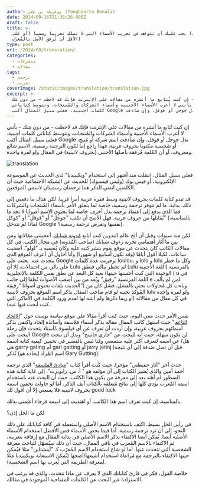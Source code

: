 ```yaml
---
author: يوغرطة بن علي (Youghourta Benali)
date: 2014-09-16T21:36:26.000Z
draft: false
title: >-
  لماذا يجب عليك أن تتوقف عن تعريب الأسماء التي لا تملك تعريبا رسميا (أو على
  الأقل أن تُرفق الأصل بالمُعرّب)
type: post
url: /2014/09/translation/
categories:
  - متفرقات
  - مقالات
tags:
  - ترجمة
  - تعريب
coverImage: /static/images/translation/translation.jpg
excerpt: >-
  إن كنت تُتابع ما أنشره من مقالات على الإنترنت فإنك قد لاحظت – من دون شك –
  بأنني لا أُعرب الأسماء الأجنبية وأسماء الشركات والمُنتجات، وتتوسط كتاباتي
  كلمات أجنبية. فعلى سبيل المثال أكتب Google بدل جوجل أو قوقل، وإن صادفت
---
```

إن كنت تُتابع ما أنشره من مقالات على الإنترنت فإنك قد لاحظت – من دون شك – بأنني لا أُعرب الأسماء الأجنبية وأسماء الشركات والمُنتجات، وتتوسط كتاباتي كلمات أجنبية. فعلى سبيل المثال أكتب Google بدل جوجل أو قوقل، وإن صادفت اسم شركة أو مُنتج، أو شخصية مكتوبا بحروف عربية، فهذا راجع إما لكون الترجمة رسمية، الاسم شائع ومعروف، أو أن الكلمة مُرفقة بأصلها الأجنبي (بحروف لاتينية) في المقال ولو لمرة واحدة.

![translation](/static/images/translation/translation.jpg)

فعلى سبيل المثال، انتقلت منذ أشهر إلى استخدام "ويكيبيديا" لدى الحديث عن الموسوعة الإلكترونية، أو فيس بوك (وليس فيسبوك) للحديث عن الشبكة الاجتماعية حيث أن الكلمتين آنفتي الذكر هما ترجمتان رسميتان لاسمي الموقعين.

قد تبدو كتابة كلمات بحروف لاتينية وسط فقرة عربية أمرا غريبا، لكن هناك ما دفعني إلى ذلك. بداية، ما لم تتوفر ترجمة رسمية، خاصة لما يتعلق الأمر بأسماء المُنتجات والشركات فما الذي يدفع إلى اعتماد ترجمة بدل أخرى، خاصة لما يحتوي الاسم أصواتا لا تجد ما يُقابلها من حروف عربية. فهل الأصح أن تكتب "جوجل" أو "قوقل" أو "كوكل" (بالمناسبة، لماذا لم تتدخل Google نفسها وتفرض ترجمة رسمية؟).

لكن منذ سنوات وقبل أن ألج عالم التدوين كنت أتابع [مُدونة شبايك](http://www.shabayek.com/blog/). أعجبتني مقالاتها ومن بين ما أثار اهتمامي تجربة رءوف شبايك (صاحب المُدونة) في مجال الكتب. في كل مقالات الكاتب كان يتحدث عن موقع يقوم بنشر كتبه عليه وكان يُسميه بـ "لولو". أمضيت ساعات، لكيلا أقول أيامًا (وقد تكون أسابيع أو شهورا) وأنا أحاول أن أعرف الموقع الذي يتحدث عنه. بحثت على Google وجربت عدة كلمات: loulou، و lolo و lolu وكل ما خطر على بالي من احتمالات، إلا أن Lulu لم تخطر ببالي فنطق Lulu بالفرنسية (اللغة الأجنبية الوحيدة التي كنت أحسنها حينها) بعيد كل البعد عن نطق نفس الكلمة بالإنجليزية ( u في اللغة الفرنسية "رقيق" ويُعد من بين أصعب الأصوات نُطقا إلى جانب e لمن لم يألف الحديث بلغات تحتوي أصواتا “رقيقة”) وباءت كل مُحاولات بحثي بالفشل، فشل كان من المُؤكد تجنبه لو قام صاحب المقال بذكر اسم الموقع بحروف لاتينية lulu ولو لمرة واحدة في كل مقال من مقالاته (أو ربما ذكرها ولم أنتبه لها لعدم ورود الكلمة في الأماكن التي كنت أبحث فيها عنه)..

نفس الأمر حدث معي اليوم، حيث كنت أقرأ مقالا على موقع ساسة بوست حول "[الإلحاد الناعم](http://www.sasapost.com/opinion/new-atheism-or-solitary/)" حيث استهل كاتب المقال مقاله بذكر أسماء فلاسفة وأساتذة إلحاد واكتفى بذكر أسمائهم بحروف عربية، وإن أردت أن تعرف عن أي فيلسوف/أستاذ يتحدث فإن رحلة البحث على Google لن تكون سهلة، حيث أنه للبحث عن "جاري جاتينج" وبدل أن تبحث عن اسمه لتعرف أكثر عليه ستمضي وقتا ليس بالقصير في تخمين كيفية كتابة اسمه (هل هي garry gating أم gari gatting أو jerry jetinj )قبل أن تصل صُدفة إلى أي نتيجة تُذكر (اسم المُراد إيجاده هو Gary Gutting).

حدث آخر "أثار حفيظتي" مؤخرا، حيث كُنت أقرأ كتاب "[مبادئ الفلسفة](http://www.hindawi.org/books/19179686/%D9%85%D8%A8%D8%A7%D8%AF%D8%A6\_%D8%A7%D9%84%D9%81%D9%84%D8%B3%D9%81%D8%A9/)" الذي ترجمه أحمد أمين والذي يُشير الكتاب إلى أن مؤلفه هو " أ. س. رابوبرت". إلى غاية كتابة هذه السطور لم أهتد بعد إلى معرفة من يكون هذا الكاتب، حيث أن البحث عنه باستخدام اسمه المٌعرب تؤدي كلها إلى نتائج مُتعلقة بالكتاب آنف الذكر. أما لو حاولت تخمين اسمه بحروف لاتينية فلا يسعني إلا أن أقول لك good luck

بالمناسبة، إن كنت تعرف اسم هذا الكاتب، أو اهتديت إلى اسمه فرجاء أعلمني بذلك.

لكن ما الحل إذن؟

في رأيي الحل بسيط. اكتف باستخدام الاسم الأصلي واستعمله في كافة كتاباتك على ذلك النحو، إلى أن ترد ترجمة رسمية. أما فيما يخص الأسماء فمن الأفضل استخدام الأسماء الأصلية أيضا. يُمكن أيضا الاكتفاء بذكر الاسم الأصلي في بداية المقال مع إرفاقه بتعريبه، ثم الاكتفاء بالاسم المُعرب في باقي المقال، حيث أن ذلك سيُسهّل للباحث معرفة الشخصية التي تتحدث عنها. أما لو شاع استخدام الاسم المُعرّب كـ "أينشتاين" مثلا فيُمكن حينها الاكتفاء بالترجمة مع مُراعاة استخدام أشيعها/أصحها (يُمكن الاستعانة بويكيبيديا مثلا لمعرفة الطريقة التي يُعرب بها اسم الشخصية).

خلاصة القول، فكر في قارئ كتاباتك الذي لا يعرف عن ماذا تتحدث، والذي قد يرغب في الاستزادة عبر البحث عن الكلمات المفتاحية الموجودة في مقالك.
